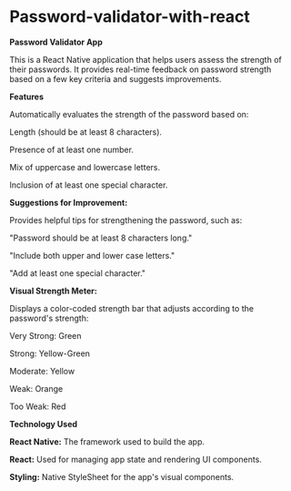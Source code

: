 # Password-validator-with-react

**Password Validator App**

This is a React Native application that helps users assess the strength of their passwords. It provides real-time feedback on password strength based on a few key criteria and suggests improvements.

**Features**

Automatically evaluates the strength of the password based on:

Length (should be at least 8 characters).

Presence of at least one number.

Mix of uppercase and lowercase letters.

Inclusion of at least one special character.

**Suggestions for Improvement:** 

Provides helpful tips for strengthening the password, such as:

"Password should be at least 8 characters long."

"Include both upper and lower case letters."

"Add at least one special character."

**Visual Strength Meter:** 

Displays a color-coded strength bar that adjusts according to the password's strength:

Very Strong: Green

Strong: Yellow-Green

Moderate: Yellow

Weak: Orange

Too Weak: Red

**Technology Used**

**React Native:** The framework used to build the app.

**React:** Used for managing app state and rendering UI components.

**Styling:** Native StyleSheet for the app's visual components.

